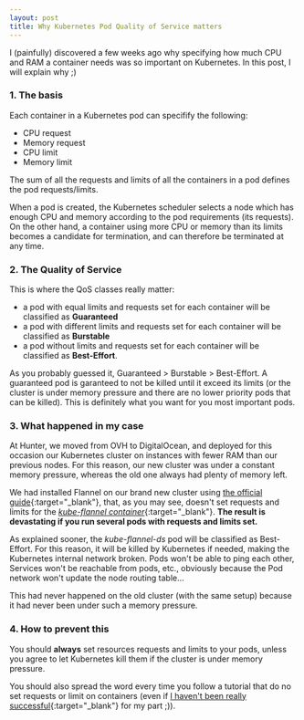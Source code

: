 ```yaml
---
layout: post
title: Why Kubernetes Pod Quality of Service matters
---
```

I (painfully) discovered a few weeks ago why specifying how much CPU and RAM a container needs was so important on Kubernetes. In this post, I will explain why ;)

<h3>1. The basis</h3>

Each container in a Kubernetes pod can specifify the following:
- CPU request
- Memory request
- CPU limit
- Memory limit

The sum of all the requests and limits of all the containers in a pod defines the pod requests/limits.

When a pod is created, the Kubernetes scheduler selects a node which has enough CPU and memory according to the pod requirements (its requests). On the other hand, a container using more CPU or memory than its limits becomes a candidate for termination, and can therefore be terminated at any time.

<h3>2. The Quality of Service</h3>

This is where the QoS classes really matter:
- a pod with equal limits and requests set for each container will be classified as <b>Guaranteed</b>
- a pod with different limits and requests set for each container will be classified as <b>Burstable</b>
- a pod without limits and requests set for each container will be classified as <b>Best-Effort</b>.

As you probably guessed it, Guaranteed > Burstable > Best-Effort. A guaranteed pod is garanteed to not be killed until it exceed its limits (or the cluster is under memory pressure and there are no lower priority pods that can be killed). This is definitely what you want for you most important pods.

<h3>3. What happened in my case</h3>

At Hunter, we moved from OVH to DigitalOcean, and deployed for this occasion our Kubernetes cluster on instances with fewer RAM than our previous nodes. For this reason, our new cluster was under a constant memory pressure, whereas the old one always had plenty of memory left.

We had installed Flannel on our brand new cluster using [the official guide](https://kubernetes.io/docs/setup/independent/create-cluster-kubeadm/#pod-network){:target="_blank"}, that, as you may see, doesn't set requests and limits for the [<i>kube-flannel container</i>](https://raw.githubusercontent.com/coreos/flannel/v0.9.1/Documentation/kube-flannel.yml){:target="_blank"}. <b>The result is devastating if you run several pods with requests and limits set.</b>

As explained sooner, the <i>kube-flannel-ds</i> pod will be classified as Best-Effort. For this reason, it will be killed by Kubernetes if needed, making the Kubernetes internal network broken. Pods won't be able to ping each other, Services won't be reachable from pods, etc., obviously because the Pod network won't update the node routing table...

This had never happened on the old cluster (with the same setup) because it had never been under such a memory pressure.

<h3>4. How to prevent this</h3>

You should <b>always</b> set resources requests and limits to your pods, unless you agree to let Kubernetes kill them if the cluster is under memory pressure.

You should also spread the word every time you follow a tutorial that do no set requests or limit on containers (even if [I haven't been really successful](https://github.com/kubernetes/website/issues/6682){:target="_blank"} for my part ;)).

